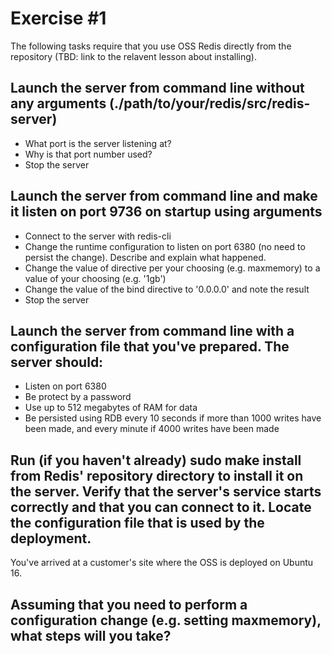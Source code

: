 # Exercise #1

The following tasks require that you use OSS Redis directly from the repository (TBD: link to the relavent lesson about installing).

## Launch the server from command line without any arguments (./path/to/your/redis/src/redis-server)
- What port is the server listening at?
- Why is that port number used?
- Stop the server




## Launch the server from command line and make it listen on port 9736 on startup using arguments

- Connect to the server with redis-cli
- Change the runtime configuration to listen on port 6380 (no need to persist the change). Describe and explain what happened.
- Change the value of directive per your choosing (e.g. maxmemory) to a value of your choosing (e.g. '1gb')
- Change the value of the bind directive to '0.0.0.0' and note the result
- Stop the server


## Launch the server from command line with a configuration file that you've prepared. The server should:
- Listen on port 6380
- Be protect by a password
- Use up to 512 megabytes of RAM for data
- Be persisted using RDB every 10 seconds if more than 1000 writes have been made, and every minute if 4000 writes have been made


## Run (if you haven't already) sudo make install from Redis' repository directory to install it on the server. Verify that the server's service starts correctly and that you can connect to it. Locate the configuration file that is used by the deployment.
You've arrived at a customer's site where the OSS is deployed on Ubuntu 16. 

## Assuming that you need to perform a configuration change (e.g. setting maxmemory), what steps will you take?
